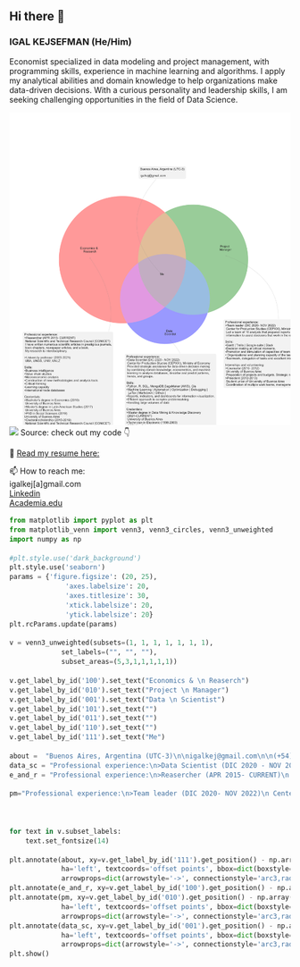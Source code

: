 ## Hi there 👋

### IGAL KEJSEFMAN (He/Him)
Economist specialized in data modeling and project management, with programming skills, experience in machine learning and
algorithms. I apply my analytical abilities and domain knowledge to help organizations make data-driven decisions. With a curious
personality and leadership skills, I am seeking challenging opportunities in the field of Data Science.


![](https://github.com/igalkej/igalkej/blob/main/aboutme2023tr6.png#gh-light-mode-only)
![](https://github.com/igalkej/igalkej/blob/main/aboutme2023tr6_dark.png#gh-dark-mode-only)
Source: check out my code 👇<br>

🤖 [Read my resume here:](shorturl.at/brAZ3)<br>

📫 How to reach me:<br>
igalkej[a]gmail.com<br>
[Linkedin](https://www.linkedin.com/in/igal-kejsefman-88791a1a0/)<br>
[Academia.edu](https://conicet-ar.academia.edu/IgalKejsefman)<br>

```python 
from matplotlib import pyplot as plt
from matplotlib_venn import venn3, venn3_circles, venn3_unweighted
import numpy as np

#plt.style.use('dark_background')
plt.style.use('seaborn')
params = {'figure.figsize': (20, 25),
              'axes.labelsize': 20,
              'axes.titlesize': 30,
              'xtick.labelsize': 20,
              'ytick.labelsize': 20}
plt.rcParams.update(params)

v = venn3_unweighted(subsets=(1, 1, 1, 1, 1, 1, 1),
             set_labels=("", "", ""),
             subset_areas=(5,3,1,1,1,1,1))

v.get_label_by_id('100').set_text("Economics & \n Reaserch")
v.get_label_by_id('010').set_text("Project \n Manager")
v.get_label_by_id('001').set_text("Data \n Scientist")
v.get_label_by_id('101').set_text("")
v.get_label_by_id('011').set_text("")
v.get_label_by_id('110').set_text("")
v.get_label_by_id('111').set_text("Me")

about =  "Buenos Aires, Argentina (UTC-3)\n\nigalkej@gmail.com\n\n(+54)911-3262-5462"
data_sc = "Professional experience:\n>Data Scientist (DIC 2020 - NOV 2022)\n Center for Production Studies (CEPXXI), Ministry of Economy\n Provided strategic assistance for data-driven decision making\n by combining domain knowledge, econometrics, and machine\n learning to analyze databases, describe and predict patterns,\n trends, and groups.\n\nSkills:\n•Python, R, SQL, MongoDB,SageMaker (AWS), Gis\n•Machine Learning | Automation | Optimization | Debugging |\n  LaTex | Markdown | Github |\n•Reports, indicators, and dashboards for information visualization.\n•Efficient approach to complex problemsolving\n•Handling large volumes of data\n\nCredentials:\n>Master degree in Data Mining & Knowledge Discovery\n (2021-CURRENT)\n University of Buenos Aires\n>Technician in Electronic (1998-2003)\n ORT High School"
e_and_r = "Professional experience:\n>Reasercher (APR 2015- CURRENT)\n National Scientific and Technical Research Council (CONICET)\n I have written numerous scientific articles in prestigious journals,\n book chapters, newspaper articles, and a book.\n My research is interdisciplinary.\n\n>University professor (2005-2021)\n UBA, UNGS, UNM, UNLZ\n\nSkills:\n•Business intelligence\n•Value chain studies\n•Macroeconomic analysis\n•Construction of new methodologies and analysis tools\n•Critical thinking\n•Learning capacity\n•International trade databases\n\nCredentials:\n>Bachelor's degree in Economics (2010)\n University of Buenos Aires\n>Master's degree in Latin American Studies (2017)\n University of Buenos Aires\n>PhD in Social Sciences (2019)\nUniversity of Buenos Aires\n>Doctoral scholarchip (2015-2019)\n National Scientific and Technical Research Council (CONICET)\n>Postdoc scholarchip (2019-2021)\n National Scientific and Technical Research Council (CONICET)"

pm="Professional experience:\n>Team leader (DIC 2020- NOV 2022)\n Center for Production Studies (CEPXXI), Ministry of Economy\n Led a team of 10 analysts that prepared reports and provided\n information to assist decisions that work in the real world.\n\nSkills:\n•Gantt | Trello | Google suite | Slack\n•Decision making at critical moments.\n•Promotion and stimulation of capacities of team members\n•·Organizational and planning capacity of the tasks.\n•Teamwork, delegation of tasks and excellent interpersonal treatment\n\nInternships and volunteering:\n>Counselor (2010- 2012)\n University of Buenos Aires\n Preparation of projects and budgets. Strategic negotiation\n>President (2012-2013)\n Student union of University of Buenos Aires\n Coordination of multiple work teams, management of cultural events"



for text in v.subset_labels:
    text.set_fontsize(14)

plt.annotate(about, xy=v.get_label_by_id('111').get_position() - np.array([0, 0.0]), xytext=(-100,450),
             ha='left', textcoords='offset points', bbox=dict(boxstyle='round,pad=0.5', fc='gray', alpha=0.1),
             arrowprops=dict(arrowstyle='->', connectionstyle='arc3,rad=0.5',color='gray'),fontsize=14)
plt.annotate(e_and_r, xy=v.get_label_by_id('100').get_position() - np.array([0, 0.05]), xytext=(-300,-800), ha='left',              textcoords='offset points', bbox=dict(boxstyle='round,pad=0.5', fc='gray', alpha=0.1),arrowprops=dict                  (arrowstyle='->', connectionstyle='arc3,rad=0.5',color='gray'),fontsize=14)
plt.annotate(pm, xy=v.get_label_by_id('010').get_position() - np.array([0, 0.05]), xytext=(0,-600),
             ha='left', textcoords='offset points', bbox=dict(boxstyle='round,pad=0.5', fc='gray', alpha=0.1),
             arrowprops=dict(arrowstyle='->', connectionstyle='arc3,rad=0.5',color='gray'),fontsize=14)
plt.annotate(data_sc, xy=v.get_label_by_id('001').get_position() - np.array([0, 0.05]), xytext=(-200,-400),
             ha='left', textcoords='offset points', bbox=dict(boxstyle='round,pad=0.5', fc='gray', alpha=0.1),
             arrowprops=dict(arrowstyle='->', connectionstyle='arc3,rad=0.5',color='gray'),fontsize=14)
plt.show()
```




